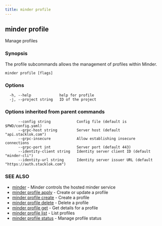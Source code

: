 ```yaml
---
title: minder profile
---
```

## minder profile

Manage profiles

### Synopsis

The profile subcommands allows the management of profiles within Minder.

```
minder profile [flags]
```

### Options

```
  -h, --help             help for profile
  -j, --project string   ID of the project
```

### Options inherited from parent commands

```
      --config string            Config file (default is $PWD/config.yaml)
      --grpc-host string         Server host (default "api.stacklok.com")
      --grpc-insecure            Allow establishing insecure connections
      --grpc-port int            Server port (default 443)
      --identity-client string   Identity server client ID (default "minder-cli")
      --identity-url string      Identity server issuer URL (default "https://auth.stacklok.com")
```

### SEE ALSO

* [minder](minder.md)	 - Minder controls the hosted minder service
* [minder profile apply](minder_profile_apply.md)	 - Create or update a profile
* [minder profile create](minder_profile_create.md)	 - Create a profile
* [minder profile delete](minder_profile_delete.md)	 - Delete a profile
* [minder profile get](minder_profile_get.md)	 - Get details for a profile
* [minder profile list](minder_profile_list.md)	 - List profiles
* [minder profile status](minder_profile_status.md)	 - Manage profile status

